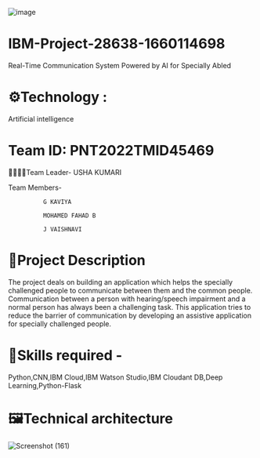![image](https://user-images.githubusercontent.com/113189286/202659787-4fbadfbd-db86-496c-9374-b887b97bb010.png)
# IBM-Project-28638-1660114698
Real-Time Communication System Powered by AI for Specially Abled
# ⚙Technology : 
Artificial intelligence
# Team ID: PNT2022TMID45469
👨‍👩‍👧‍👦Team Leader- USHA KUMARI

Team Members- 
              
              G KAVIYA
              
              MOHAMED FAHAD B
              
              J VAISHNAVI
              
# 📜Project Description
The project deals on building an application which helps the specially challenged people to communicate between them and the common people. Communication between a person with hearing/speech impairment and a normal person has always been a challenging task. This application tries to reduce the barrier of communication by developing an assistive application for specially challenged people.
# 🎯Skills required -
Python,CNN,IBM Cloud,IBM Watson Studio,IBM Cloudant DB,Deep Learning,Python-Flask
# 🖼Technical architecture
![Screenshot (161)](https://user-images.githubusercontent.com/113189286/202658830-8c2e4df0-b2e4-49e6-bf1e-5181b54aef5d.png)
